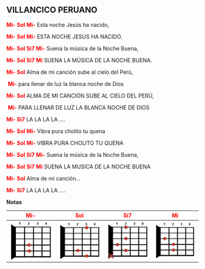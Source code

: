 ## VILLANCICO PERUANO

<span style="color: red;">**Mi-**</span>     <span style="color: red;">**Sol**</span> 			    <span style="color: red;">**Mi-**</span>
Esta noche Jesús ha nacido,

<span style="color: red;">**Mi-**</span>      <span style="color: red;">**Sol**</span> 			     <span style="color: red;">**Mi-**</span>
ESTA NOCHE JESUS HA NACIDO.

<span style="color: red;">**Mi-**</span> 	     <span style="color: red;">**Sol**</span> 	    <span style="color: red;">**Si7**</span> 		<span style="color: red;">**Mi-**</span>
Suena la música de la Noche Buena,

<span style="color: red;">**Mi-**</span> 	      <span style="color: red;">**Sol**</span> 	     <span style="color: red;">**Si7**</span> 		<span style="color: red;">**Mi**</span>
SUENA LA MÚSICA DE LA NOCHE BUENA.

<span style="color: red;">**Mi-**</span> 			<span style="color: red;">**Sol**</span>
Alma de mi canción sube al cielo del Perú,

​									<span style="color: red;">**Mi-**</span>
para llenar de luz la blanca noche de Dios

<span style="color: red;">**Mi-**</span> 			  <span style="color: red;">**Sol**</span>
ALMA DE MI CANCIÓN SUBE AL CIELO DEL PERÚ,

​										   <span style="color: red;">**Mi-**</span>
PARA LLENAR DE LUZ LA BLANCA NOCHE DE DIOS

<span style="color: red;">**Mi-**</span> 		<span style="color: red;">**Si7**</span>
LA LA LA LA ....

<span style="color: red;">**Mi-**</span>      <span style="color: red;">**Sol**</span> 			   <span style="color: red;">**Mi-**</span>
Vibra pura cholito tu quena

<span style="color: red;">**Mi-**</span>       <span style="color: red;">**Sol**</span>  				  <span style="color: red;">**Mi-**</span>
VIBRA PURA CHOLITO TU QUENA

<span style="color: red;">**Mi-**</span>              <span style="color: red;">**Sol**</span>              <span style="color: red;">**Si7**</span>    	<span style="color: red;">**Mi-**</span>
Suena la música de la Noche Buena,

<span style="color: red;">**Mi-**</span>              <span style="color: red;">**Sol**</span>              <span style="color: red;">**Si7**</span>    	<span style="color: red;">**Mi**</span>
SUENA LA MUSICA DE LA NOCHE BUENA

<span style="color: red;">**Mi-**</span> 			<span style="color: red;">**Sol**</span>
Alma de mi canción...

<span style="color: red;">**Mi-**</span> 		<span style="color: red;">**Si7**</span>
LA LA LA LA ....

**Notas**

|           <span style="color: red;">**Mi-**</span>           |           <span style="color: red;">**Sol**</span>           |           <span style="color: red;">**Si7**</span>           |           <span style="color: red;">**Mi**</span>            |
| :----------------------------------------------------------: | :----------------------------------------------------------: | :----------------------------------------------------------: | :----------------------------------------------------------: |
| ![image-20231226212328383](./assets/image-20231226212328383.png) | ![image-20231226212400188](./assets/image-20231226212400188.png) | ![image-20231226212430264](./assets/image-20231226212430264.png) | ![image-20231226212447263](./assets/image-20231226212447263.png) |
